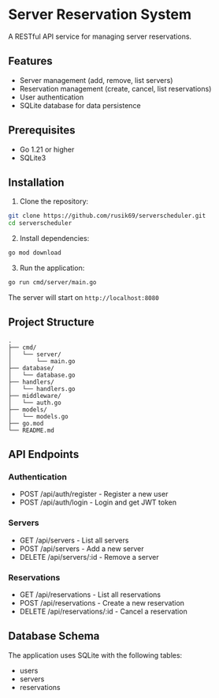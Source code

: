 # Server Reservation System

A RESTful API service for managing server reservations.

## Features

- Server management (add, remove, list servers)
- Reservation management (create, cancel, list reservations)
- User authentication
- SQLite database for data persistence

## Prerequisites

- Go 1.21 or higher
- SQLite3

## Installation

1. Clone the repository:
```bash
git clone https://github.com/rusik69/serverscheduler.git
cd serverscheduler
```

2. Install dependencies:
```bash
go mod download
```

3. Run the application:
```bash
go run cmd/server/main.go
```

The server will start on `http://localhost:8080`

## Project Structure

```
.
├── cmd/
│   └── server/
│       └── main.go
├── database/
│   └── database.go
├── handlers/
│   └── handlers.go
├── middleware/
│   └── auth.go
├── models/
│   └── models.go
├── go.mod
└── README.md
```

## API Endpoints

### Authentication
- POST /api/auth/register - Register a new user
- POST /api/auth/login - Login and get JWT token

### Servers
- GET /api/servers - List all servers
- POST /api/servers - Add a new server
- DELETE /api/servers/:id - Remove a server

### Reservations
- GET /api/reservations - List all reservations
- POST /api/reservations - Create a new reservation
- DELETE /api/reservations/:id - Cancel a reservation

## Database Schema

The application uses SQLite with the following tables:
- users
- servers
- reservations 